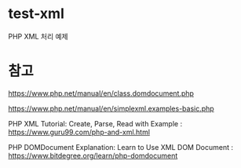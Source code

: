 # test-xml
PHP XML 처리 예제

# 참고
https://www.php.net/manual/en/class.domdocument.php

https://www.php.net/manual/en/simplexml.examples-basic.php

PHP XML Tutorial: Create, Parse, Read with Example : 
https://www.guru99.com/php-and-xml.html

PHP DOMDocument Explanation: Learn to Use XML DOM Document : 
https://www.bitdegree.org/learn/php-domdocument

